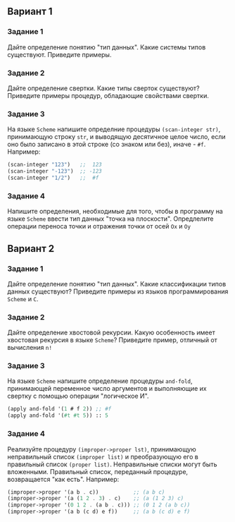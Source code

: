 ## Вариант 1

### Задание 1

Дайте определение понятию "тип данных". Какие системы типов существуют. Приведите примеры.

### Задание 2

Дайте определение свертки. Какие типы сверток существуют? Приведите примеры процедур, обладающие свойствами свертки.

### Задание 3

На языке `Scheme` напишите определние процедуры `(scan-integer str)`, принимающую строку `str`,
и выводящую десятичное целое число, если оно было записано в этой строке (со знаком или без),
иначе - `#f`.
Например:
```scheme
(scan-integer "123")   ;;  123
(scan-integer "-123")  ;; -123
(scan-integer "1/2")   ;;  #f
```

### Задание 4

Напишите определения, необходимые для того, чтобы в программу на языке `Scheme` ввести тип данных
"точка на плоскости". Опредлелите операции переноса точки и отражения точки от осей `Ox` и `Oy`

## Вариант 2

### Задание 1
Дайте определение понятию "тип данных". Какие классификации типов данных существуют? Приведите
примеры из языков программирования `Scheme` и `C`.

### Задание 2
Дайте определение хвостовой рекурсии. Какую особенность имеет хвостовая рекурсия в языке
`Scheme`? Приведите пример, отличный от вычисления `n!`

### Задание 3
На языке `Scheme` напишите определение процедуры `and-fold`, принимающей переменное число
аргументов и выполняющие их свертку с помощью операции "логическое И".
```scheme
(apply and-fold '(1 # f 2)) ;; #f
(apply and-fold '(#t #t 5)) :: 5
```

### Задание 4
Реализуйте процедуру `(improper->proper lst)`, принимающую неправильный список `(improper list)`
и преобразующую его в правильный список `(proper list)`. Неправильные списки могут быть вложенными.
Правильный список, переданный процедуре, возвращается "как есть". Например:
```scheme
(improper->proper '(a b . c))           ;; (a b c)
(improper->proper '(a (1 2 . 3) . c)    ;; (a (1 2 3) c)
(improper->proper '(0 1 2 . (a b . c))) ;; (0 1 2 (a b c))
(improper->proper '(a b (c d) e f))     ;; (a b (c d) e f)
```
